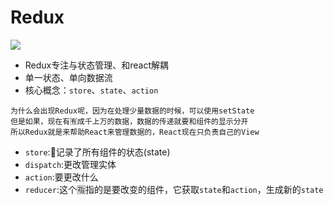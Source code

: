# Redux

![](https://camo.githubusercontent.com/f28b5bc7822f1b7bb28a96d8d09e7d79169248fc/687474703a2f2f692e696d6775722e636f6d2f4a65567164514d2e706e67)

* Redux专注与状态管理、和react解耦
* 单一状态、单向数据流
* 核心概念：`store`、`state`、`action`

```
为什么会出现Redux呢，因为在处理少量数据的时候，可以使用setState
但是如果，现在有🈶️成千上万的数据，数据的传递就要和组件的显示分开
所以Redux就是来帮助React来管理数据的，React现在只负责自己的View
```

* `store`:📝记录了所有组件的状态\(state\)
* `dispatch`:更改管理实体
* `action`:要更改什么
* `reducer`:这个🈯️指的是要改变的组件，它获取`state`和`action`，生成新的`state`

## 



